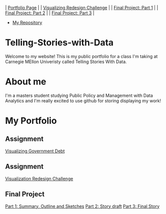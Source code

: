 | [Portfolio Page](https://fmisbah.github.io/Telling-Stories-with-Data/) |
| [Visualizing Redesign Challenge](https://fmisbah.github.io/Telling-Stories-with-Data/RedesignChallenge) | 
| [Final Project: Part 1](https://fmisbah.github.io/Telling-Stories-with-Data/FinalProject_Part1) | 
| [Final Project: Part 2](https://fmisbah.github.io/Telling-Stories-with-Data/FinalProject_Part2) | 
| [Final Project: Part 3](https://fmisbah.github.io/Telling-Stories-with-Data/FinalProject_Part3) |

- [My Repository](https://github.com/fmisbah/Telling-Stories-with-Data)

# Telling-Stories-with-Data
Welcome to my website! This is my public portfolio for a class I'm taking at Carnegie MEllon Univeristy called Telling Stories With Data.
# About me
I'm a masters student studying Public Policy and Management with Data Analytics and I'm really excited to use github for storing displaying my work!

# My Portfolio

## Assignment
[Visualizing Government Debt](https://fmisbah.github.io/Telling-Stories-with-Data/Visualizing-government-debt)
## Assignment 
[Visualization Redesign Challenge](https://fmisbah.github.io/Telling-Stories-with-Data/RedesignChallenge)


## Final Project

[Part 1: Summary, Outline and Sketches](https://fmisbah.github.io/Telling-Stories-with-Data/FinalProject_Part1)
[Part 2: Story draft](https://fmisbah.github.io/Telling-Stories-with-Data/FinalProject_Part2)
[Part 3: Final Story](https://fmisbah.github.io/Telling-Stories-with-Data/FinalProject_Part3)
